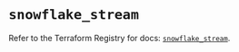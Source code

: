 # `snowflake_stream`

Refer to the Terraform Registry for docs: [`snowflake_stream`](https://registry.terraform.io/providers/snowflake-labs/snowflake/0.90.0/docs/resources/stream).
